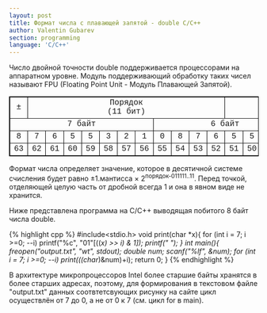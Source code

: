 ```yaml
---
layout: post
title: Формат числа с плавающей запятой - double С/С++
author: Valentin Gubarev
section: programming
language: 'C/C++'
---
```


Число двойной точности double поддерживается процессорами на аппаратном уровне. Модуль поддерживающий обработку таких чисел называют FPU (Floating Point Unit - Модуль Плавающей Запятой).

<font size="2" face="Courier New">
<table border="1" bordercolor="black">
<tr align="center" valign="center">
<td colspan="01">&plusmn;</td>
<td colspan="11">Порядок<br>(11 бит)</td>
<td colspan="52">Мантисса<br>(52 бита)</td>
</tr>
<tr align="center" valign="center">
<td colspan="8">7 байт</td>
<td colspan="8">6 байт</td>
<td colspan="8">5 байт</td>
<td colspan="8">4 байт</td>
<td colspan="8">3 байт</td>
<td colspan="8">2 байт</td>
<td colspan="8">1 байт</td>
<td colspan="8">0 байт</td>
</tr>
<tr align="center" valign="center">
<td>8</td> <td>7</td> <td>6</td> <td>5</td> <td>5</td> <td>3</td> <td>2</td> <td>1</td> <td>0</td>
<td>8</td> <td>7</td> <td>6</td> <td>5</td> <td>5</td> <td>3</td> <td>2</td> <td>1</td> <td>0</td>
<td>8</td> <td>7</td> <td>6</td> <td>5</td> <td>5</td> <td>3</td> <td>2</td> <td>1</td> <td>0</td>
<td>8</td> <td>7</td> <td>6</td> <td>5</td> <td>5</td> <td>3</td> <td>2</td> <td>1</td> <td>0</td>
<td>8</td> <td>7</td> <td>6</td> <td>5</td> <td>5</td> <td>3</td> <td>2</td> <td>1</td> <td>0</td>
<td>8</td> <td>7</td> <td>6</td> <td>5</td> <td>5</td> <td>3</td> <td>2</td> <td>1</td> <td>0</td>
<td>8</td> <td>7</td> <td>6</td> <td>5</td> <td>5</td> <td>3</td> <td>2</td> <td>1</td> <td>0</td>
<td>8</td> <td>7</td> <td>6</td> <td>5</td> <td>5</td> <td>3</td> <td>2</td> <td>1</td> <td>0</td>
</tr>
<tr align="center" valign="center">
<td>63</td> 
<td>62</td> <td>61</td> <td>60</td> <td>59</td> <td>58</td> <td>57</td> <td>56</td> <td>55</td> <td>54</td> <td>53</td> <td>52</td>
<td>51</td>
<td>50</td> <td>49</td> <td>48</td>
<td>47</td> <td>46</td> <td>45</td> <td>44</td> <td>43</td> <td>42</td> <td>41</td> <td>40</td>
<td>39</td> <td>38</td> <td>37</td> <td>36</td> <td>35</td> <td>34</td> <td>33</td> <td>32</td>
<td>31</td> <td>30</td> <td>29</td> <td>28</td> <td>27</td> <td>26</td> <td>25</td> <td>24</td>
<td>23</td> <td>22</td> <td>21</td> <td>20</td> <td>19</td> <td>18</td> <td>17</td> <td>16</td>
<td>15</td> <td>14</td> <td>13</td> <td>12</td> <td>11</td> <td>10</td> <td>09</td> <td>08</td>
<td>07</td> <td>06</td> <td>05</td> <td>04</td> <td>03</td> <td>02</td> <td>01</td> <td>00</td>
</tr>
</table>
</font>

Формат числа определяет значение, которое в десятичной системе счисления будет равно &plusmn;1.мантисса &times; 2<sup>порядок-011111..11</sup>. Перед точкой, отделяющей целую часть от дробной всегда 1 и она в явном виде не хранится.

Ниже представлена программа на C/C++ выводящая побитого 8 байт числа double.

{% highlight cpp %}
#include<stdio.h>
void print(char *x){
	for (int i = 7; i >=0; --i)
		printf("%c", "01"[((*x) >> i) & 1]);
	printf(" ");
}
int main(){
	freopen("output.txt", "wt", stdout);
	double num;
	scanf("%lf", &num);
	for (int i = 7; i >=0; --i)
		print(((char*)&num)+i);
	return 0;
}
{% endhighlight %}

В архитектуре микропроцессоров Intel более старшие байты хранятся в более старших адресах, поэтому, для формирования в текстовом файле "output.txt" данных соотвтетсвующих рисунку на сайте цикл осуществлён от 7 до 0, а не от 0 к 7 (см. цикл for в main).
